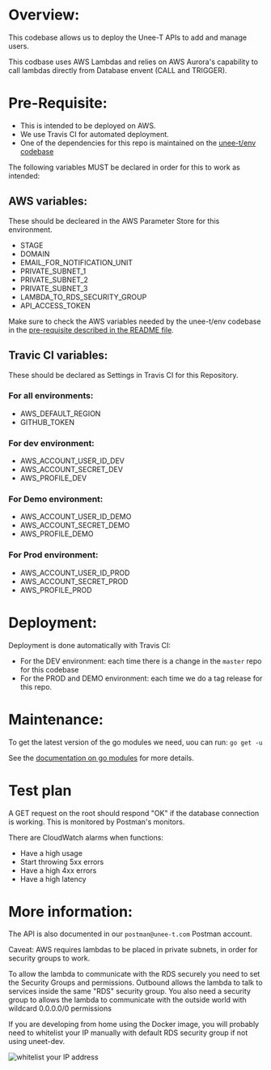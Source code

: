 # Overview:

This codebase allows us to deploy the Unee-T APIs to add and manage users.

This codbase uses AWS Lambdas and relies on AWS Aurora's capability to call lambdas directly from Database envent (CALL and TRIGGER).

# Pre-Requisite:

- This is intended to be deployed on AWS.
- We use Travis CI for automated deployment.
- One of the dependencies for this repo is maintained on the [unee-t/env codebase](https://github.com/unee-t/env)

The following variables MUST be declared in order for this to work as intended:

## AWS variables:

These should be decleared in the AWS Parameter Store for this environment.
- STAGE
- DOMAIN
- EMAIL_FOR_NOTIFICATION_UNIT
- PRIVATE_SUBNET_1
- PRIVATE_SUBNET_2
- PRIVATE_SUBNET_3
- LAMBDA_TO_RDS_SECURITY_GROUP
- API_ACCESS_TOKEN

Make sure to check the AWS variables needed by the unee-t/env codebase in the [pre-requisite described in the README file](https://github.com/unee-t/env#pre-requisite).

## Travic CI variables:

These should be declared as Settings in Travis CI for this Repository.

### For all environments:
 - AWS_DEFAULT_REGION
 - GITHUB_TOKEN

### For dev environment:
 - AWS_ACCOUNT_USER_ID_DEV
 - AWS_ACCOUNT_SECRET_DEV
 - AWS_PROFILE_DEV

### For Demo environment:
 - AWS_ACCOUNT_USER_ID_DEMO
 - AWS_ACCOUNT_SECRET_DEMO
 - AWS_PROFILE_DEMO

### For Prod environment:
 - AWS_ACCOUNT_USER_ID_PROD
 - AWS_ACCOUNT_SECRET_PROD
 - AWS_PROFILE_PROD

# Deployment:

Deployment is done automatically with Travis CI:
- For the DEV environment: each time there is a change in the `master` repo for this codebase
- For the PROD and DEMO environment: each time we do a tag release for this repo.

# Maintenance:

To get the latest version of the go modules we need, uou can run:
`go get -u`

See the [documentation on go modules](https://blog.golang.org/using-go-modules) for more details.

# Test plan

A GET request on the root should respond "OK" if the database connection is
working. This is monitored by Postman's monitors.

There are CloudWatch alarms when functions:
* Have a high usage
* Start throwing 5xx errors
* Have a high 4xx errors
* Have a high latency

# More information:

The API is also documented in our `postman@unee-t.com` Postman account.

Caveat: AWS requires lambdas to be placed in private subnets, in order for
security groups to work.

To allow the lambda to communicate with the RDS securely you need to set the Security Groups and permissions. 
Outbound allows the lambda to talk to services inside the same "RDS" security group.
You also need a security group to allows the lambda to communicate with the outside world with wildcard 0.0.0.0/0 permissions

If you are developing from home using the Docker image, you will probably need
to whitelist your IP manually with default RDS security group if not using uneet-dev.

<img src=https://media.dev.unee-t.com/2018-09-06/my-ip.png alt="whitelist your IP address">
